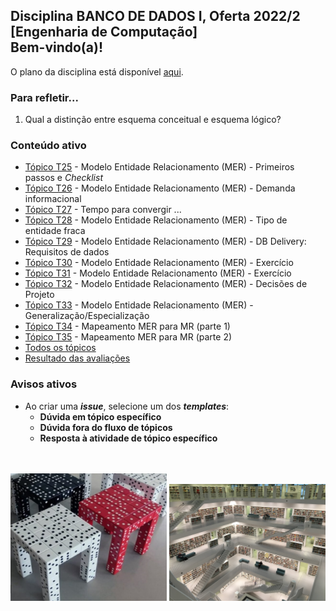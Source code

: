 ## Disciplina **BANCO DE DADOS I**, Oferta 2022/2<br>[Engenharia de Computação]<br>Bem-vindo(a)!<br> 

O plano da disciplina está disponível [aqui](./media/bd-2022-2-bec-plano.pdf).<br>

### Para refletir...

1. Qual a distinção entre esquema conceitual e esquema lógico?

### Conteúdo ativo

- [Tópico T25](./topicos/topico-25.md) - Modelo Entidade Relacionamento (MER) - Primeiros passos e _Checklist_
- [Tópico T26](./topicos/topico-26.md) - Modelo Entidade Relacionamento (MER) - Demanda informacional
- [Tópico T27](./topicos/topico-27.md) - Tempo para convergir ...
- [Tópico T28](./topicos/topico-28.md) - Modelo Entidade Relacionamento (MER) - Tipo de entidade fraca
- [Tópico T29](./topicos/topico-29.md) - Modelo Entidade Relacionamento (MER) - DB Delivery: Requisitos de dados
- [Tópico T30](./topicos/topico-30.md) - Modelo Entidade Relacionamento (MER) - Exercício
- [Tópico T31](./topicos/topico-31.md) - Modelo Entidade Relacionamento (MER) - Exercício
- [Tópico T32](./topicos/topico-32.md) - Modelo Entidade Relacionamento (MER) - Decisões de Projeto
- [Tópico T33](./topicos/topico-33.md) - Modelo Entidade Relacionamento (MER) - Generalização/Especialização
- [Tópico T34](./topicos/topico-34.md) - Mapeamento MER para MR (parte 1)<br>
- [Tópico T35](./topicos/topico-35.md) - Mapeamento MER para MR (parte 2)<br>
- [Todos os tópicos](topicos/topicos.md)
- [Resultado das avaliações](./topicos/tresultado.md)

### Avisos ativos

- Ao criar uma _**issue**_, selecione um dos _**templates**_:
  - **Dúvida em tópico específico**
  - **Dúvida fora do fluxo de tópicos**
  - **Resposta à atividade de tópico específico**

<br>
<br>
<img src="./media/fig-bd-ilustracao.jpg" width="250">
<img src="./media/tobias-fischer-PkbZahEG2Ng-unsplash.jpg" width="250">
